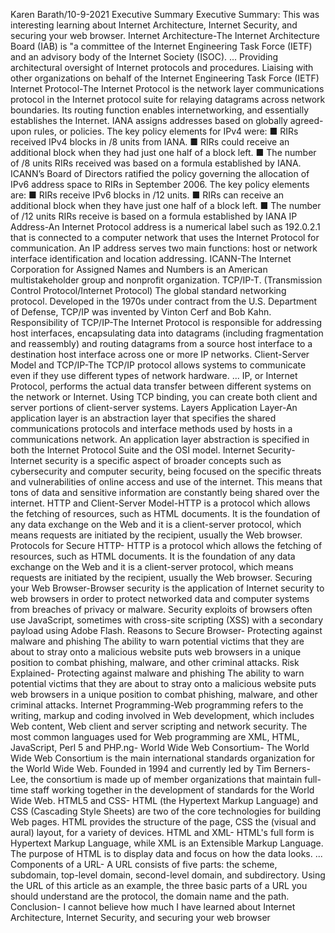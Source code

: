 Karen Barath/10-9-2021
Executive Summary
Executive Summary: This was interesting learning about Internet Architecture, Internet Security, and securing your web browser. 
Internet Architecture-The Internet Architecture Board (IAB) is "a committee of the Internet Engineering Task Force (IETF) and an advisory body of the Internet Society (ISOC). ... Providing architectural oversight of Internet protocols and procedures. Liaising with other organizations on behalf of the Internet Engineering Task Force (IETF)
Internet Protocol-The Internet Protocol is the network layer communications protocol in the Internet protocol suite for relaying datagrams across network boundaries. Its routing function enables internetworking, and essentially establishes the Internet. IANA assigns addresses based on globally agreed-upon rules, or policies. The key policy elements for IPv4 were: ■ RIRs received IPv4 blocks in /8 units from IANA. ■ RIRs could receive an additional block when they had just one half of a block left. ■ The number of /8 units RIRs received was based on a formula established by IANA. ICANN’s Board of Directors ratified the policy governing the allocation of IPv6 address space to RIRs in September 2006. The key policy elements are: ■ RIRs receive IPv6 blocks in /12 units. ■ RIRs can receive an additional block when they have just one half of a block left. ■ The number of /12 units RIRs receive is based on a formula established by IANA
IP Address-An Internet Protocol address is a numerical label such as 192.0.2.1 that is connected to a computer network that uses the Internet Protocol for communication. An IP address serves two main functions: host or network interface identification and location addressing.
ICANN-The Internet Corporation for Assigned Names and Numbers is an American multistakeholder group and nonprofit organization.
TCP/IP-T. (Transmission Control Protocol/Internet Protocol) The global standard networking protocol. Developed in the 1970s under contract from the U.S. Department of Defense, TCP/IP was invented by Vinton Cerf and Bob Kahn.
Responsibility of TCP/IP-The Internet Protocol is responsible for addressing host interfaces, encapsulating data into datagrams (including fragmentation and reassembly) and routing datagrams from a source host interface to a destination host interface across one or more IP networks.
Client-Server Model and TCP/IP-The TCP/IP protocol allows systems to communicate even if they use different types of network hardware. ... IP, or Internet Protocol, performs the actual data transfer between different systems on the network or Internet. Using TCP binding, you can create both client and server portions of client-server systems.
Layers
Application Layer-An application layer is an abstraction layer that specifies the shared communications protocols and interface methods used by hosts in a communications network. An application layer abstraction is specified in both the Internet Protocol Suite and the OSI model.
Internet Security-Internet security is a specific aspect of broader concepts such as cybersecurity and computer security, being focused on the specific threats and vulnerabilities of online access and use of the internet. This means that tons of data and sensitive information are constantly being shared over the internet.
HTTP and Client-Server Model-HTTP is a protocol which allows the fetching of resources, such as HTML documents. It is the foundation of any data exchange on the Web and it is a client-server protocol, which means requests are initiated by the recipient, usually the Web browser.
Protocols for Secure HTTP- HTTP is a protocol which allows the fetching of resources, such as HTML documents. It is the foundation of any data exchange on the Web and it is a client-server protocol, which means requests are initiated by the recipient, usually the Web browser.
Securing your Web Browser-Browser security is the application of Internet security to web browsers in order to protect networked data and computer systems from breaches of privacy or malware. Security exploits of browsers often use JavaScript, sometimes with cross-site scripting (XSS) with a secondary payload using Adobe Flash.
Reasons to Secure Browser- Protecting against malware and phishing
The ability to warn potential victims that they are about to stray onto a malicious website puts web browsers in a unique position to combat phishing, malware, and other criminal attacks.
Risk Explained- Protecting against malware and phishing
The ability to warn potential victims that they are about to stray onto a malicious website puts web browsers in a unique position to combat phishing, malware, and other criminal attacks.
Internet Programming-Web programming refers to the writing, markup and coding involved in Web development, which includes Web content, Web client and server scripting and network security. The most common languages used for Web programming are XML, HTML, JavaScript, Perl 5 and PHP.ng-
World Wide Web Consortium- The World Wide Web Consortium is the main international standards organization for the World Wide Web. Founded in 1994 and currently led by Tim Berners-Lee, the consortium is made up of member organizations that maintain full-time staff working together in the development of standards for the World Wide Web.
HTML5 and CSS- HTML (the Hypertext Markup Language) and CSS (Cascading Style Sheets) are two of the core technologies for building Web pages. HTML provides the structure of the page, CSS the (visual and aural) layout, for a variety of devices.
HTML and XML- HTML's full form is Hypertext Markup Language, while XML is an Extensible Markup Language. The purpose of HTML is to display data and focus on how the data looks.
...
Components of a URL- A URL consists of five parts: the scheme, subdomain, top-level domain, second-level domain, and subdirectory. Using the URL of this article as an example, the three basic parts of a URL you should understand are the protocol, the domain name and the path.
Conclusion- I cannot believe how much I have learned about Internet Architecture, Internet Security, and securing your web browser

